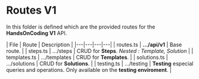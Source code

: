 # Routes V1

In this folder is defined which are the provided routes for the **HandsOnCoding V1** API.

| File | Route | Description |
|---|---|---|---|
| routes.ts | **.../api/v1** | Base route. |
| steps.ts | .../steps | CRUD for **Steps**. *Nested : Template, Solution*  |
| templates.ts | .../templates | CRUD for **Templates**. |
| solutions.ts | .../solutions | CRUD for **Solutions**. |
| testing.ts | .../testing | **Testing** especial queries and operations. Only available on the **testing enviroment**. |
